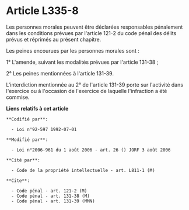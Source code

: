 # Article L335-8

Les personnes morales peuvent être déclarées responsables pénalement dans les conditions prévues par l'article 121-2 du code
pénal des délits prévus et réprimés au présent chapitre.

Les peines encourues par les personnes morales sont :

1° L'amende, suivant les modalités prévues par l'article 131-38 ;

2° Les peines mentionnées à l'article 131-39.

L'interdiction mentionnée au 2° de l'article 131-39 porte sur l'activité dans l'exercice ou à l'occasion de l'exercice de
laquelle l'infraction a été commise.

**Liens relatifs à cet article**

	**Codifié par**:

	  - Loi n°92-597 1992-07-01

	**Modifié par**:

	  - Loi n°2006-961 du 1 août 2006 - art. 26 () JORF 3 août 2006

	**Cité par**:

	  - Code de la propriété intellectuelle - art. L811-1 (M)

	**Cite**:

	  - Code pénal - art. 121-2 (M)
	  - Code pénal - art. 131-38 (M)
	  - Code pénal - art. 131-39 (MMN)
